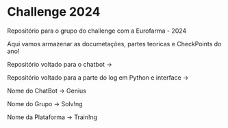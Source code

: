 # Challenge 2024
Repositório para o grupo do challenge com a Eurofarma - 2024

Aqui vamos armazenar as documetações, partes teoricas e CheckPoints do ano!

Repositório voltado para o chatbot ->

Repositório voltado para a parte do log em Python e interface ->

Nome do ChatBot -> Genius

Nome do Grupo -> Solv!ng

Nome da Plataforma -> Train!ng
